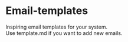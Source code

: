 Email-templates
===============

Inspiring email templates for your system.  
Use template.md if you want to add new emails.
